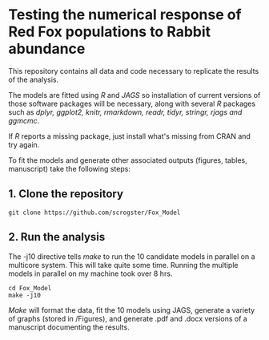 
# Testing the numerical response of Red Fox populations to Rabbit abundance

This repository contains all data and code necessary to replicate the results of the analysis. 

The models are fitted using *R* and *JAGS* so installation of current versions of those software packages will be necessary, along with several *R* packages such as *dplyr, ggplot2, knitr, rmarkdown, readr, tidyr, stringr, rjags and ggmcmc*. 

If *R* reports a missing package, just install what's missing from CRAN and try again.

To fit the models and generate other associated outputs (figures, tables, manuscript) take the following steps:
## 1. Clone the repository

	git clone https://github.com/scrogster/Fox_Model

## 2. Run the analysis 
The -j10 directive tells *make* to run the 10 candidate models in parallel on a multicore system. This will take quite some time. Running the multiple models in parallel on my machine took over 8 hrs.

    cd Fox_Model
	make -j10

*Make* will format the data, fit the 10 models using JAGS, generate a variety of graphs (stored in /Figures), and generate .pdf and .docx versions of a manuscript documenting the results.